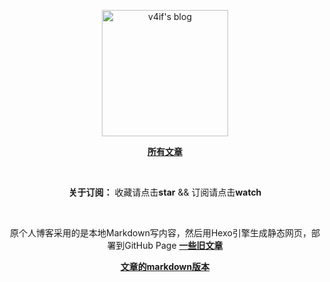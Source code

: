 <p align="center">
  <a href="https://github.com/v4if/blog">
  <img width="202" alt="v4if's blog" src="https://raw.githubusercontent.com/v4if/blog/master/happy_monkey_blog.jpg">
  </a>
</p>

<p align="center">
<a href="https://github.com/v4if/blog/issues"><b>所有文章</b></a>
</p>

<br/>

<p align="center"><b>关于订阅：</b> 收藏请点击<strong>star</strong> && 订阅请点击<strong>watch</strong></p> <br>

<p align="center">
原个人博客采用的是本地Markdown写内容，然后用Hexo引擎生成静态网页，部署到GitHub Page
<a href="https://v4if.github.io/archives/"><b>一些旧文章</b></a>
</p>

<p align="center">
<a href="https://github.com/v4if/blog/tree/master/markdown"><b>文章的markdown版本</b></a>
</p>

